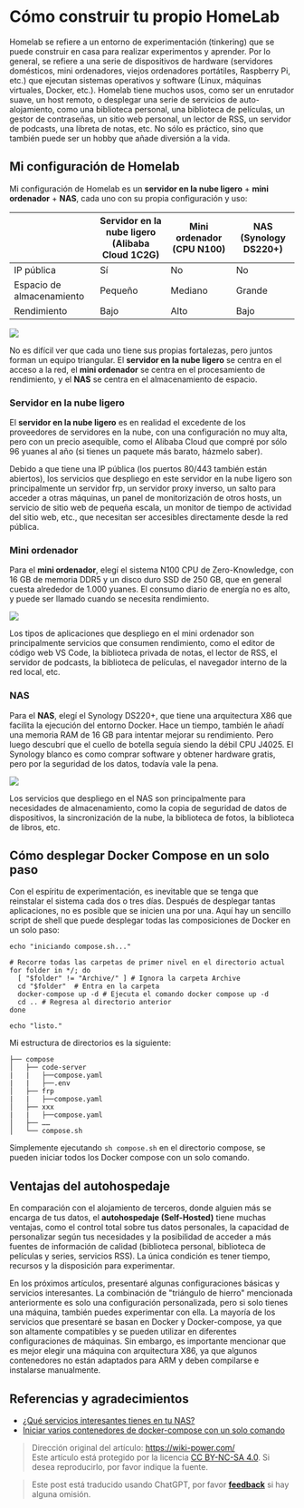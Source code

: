 # Cómo construir tu propio HomeLab

Homelab se refiere a un entorno de experimentación (tinkering) que se puede construir en casa para realizar experimentos y aprender. Por lo general, se refiere a una serie de dispositivos de hardware (servidores domésticos, mini ordenadores, viejos ordenadores portátiles, Raspberry Pi, etc.) que ejecutan sistemas operativos y software (Linux, máquinas virtuales, Docker, etc.). Homelab tiene muchos usos, como ser un enrutador suave, un host remoto, o desplegar una serie de servicios de auto-alojamiento, como una biblioteca personal, una biblioteca de películas, un gestor de contraseñas, un sitio web personal, un lector de RSS, un servidor de podcasts, una libreta de notas, etc. No sólo es práctico, sino que también puede ser un hobby que añade diversión a la vida.

## Mi configuración de Homelab

Mi configuración de Homelab es un **servidor en la nube ligero** + **mini ordenador** + **NAS**, cada uno con su propia configuración y uso:

|                           | Servidor en la nube ligero (Alibaba Cloud 1C2G) | Mini ordenador (CPU N100) | NAS (Synology DS220+) |
| ------------------------- | ----------------------------------------------- | ------------------------- | --------------------- |
| IP pública                | Sí                                              | No                        | No                    |
| Espacio de almacenamiento | Pequeño                                         | Mediano                   | Grande                |
| Rendimiento               | Bajo                                            | Alto                      | Bajo                  |

![](https://img.wiki-power.com/d/wiki-media/img/202304130031463.png)

No es difícil ver que cada uno tiene sus propias fortalezas, pero juntos forman un equipo triangular. El **servidor en la nube ligero** se centra en el acceso a la red, el **mini ordenador** se centra en el procesamiento de rendimiento, y el **NAS** se centra en el almacenamiento de espacio.

### Servidor en la nube ligero

El **servidor en la nube ligero** es en realidad el excedente de los proveedores de servidores en la nube, con una configuración no muy alta, pero con un precio asequible, como el Alibaba Cloud que compré por sólo 96 yuanes al año (si tienes un paquete más barato, házmelo saber).

Debido a que tiene una IP pública (los puertos 80/443 también están abiertos), los servicios que despliego en este servidor en la nube ligero son principalmente un servidor frp, un servidor proxy inverso, un salto para acceder a otras máquinas, un panel de monitorización de otros hosts, un servicio de sitio web de pequeña escala, un monitor de tiempo de actividad del sitio web, etc., que necesitan ser accesibles directamente desde la red pública.

### Mini ordenador

Para el **mini ordenador**, elegí el sistema N100 CPU de Zero-Knowledge, con 16 GB de memoria DDR5 y un disco duro SSD de 250 GB, que en general cuesta alrededor de 1.000 yuanes. El consumo diario de energía no es alto, y puede ser llamado cuando se necesita rendimiento.

![](https://img.wiki-power.com/d/wiki-media/img/202304130043744.png)

Los tipos de aplicaciones que despliego en el mini ordenador son principalmente servicios que consumen rendimiento, como el editor de código web VS Code, la biblioteca privada de notas, el lector de RSS, el servidor de podcasts, la biblioteca de películas, el navegador interno de la red local, etc.

### NAS

Para el **NAS**, elegí el Synology DS220+, que tiene una arquitectura X86 que facilita la ejecución del entorno Docker. Hace un tiempo, también le añadí una memoria RAM de 16 GB para intentar mejorar su rendimiento. Pero luego descubrí que el cuello de botella seguía siendo la débil CPU J4025. El Synology blanco es como comprar software y obtener hardware gratis, pero por la seguridad de los datos, todavía vale la pena.

![](https://img.wiki-power.com/d/wiki-media/img/202304130053483.png)

Los servicios que despliego en el NAS son principalmente para necesidades de almacenamiento, como la copia de seguridad de datos de dispositivos, la sincronización de la nube, la biblioteca de fotos, la biblioteca de libros, etc.

## Cómo desplegar Docker Compose en un solo paso

Con el espíritu de experimentación, es inevitable que se tenga que reinstalar el sistema cada dos o tres días. Después de desplegar tantas aplicaciones, no es posible que se inicien una por una. Aquí hay un sencillo script de shell que puede desplegar todas las composiciones de Docker en un solo paso:

```shell title="compose.sh"
echo "iniciando compose.sh..."

# Recorre todas las carpetas de primer nivel en el directorio actual
for folder in */; do
  [ "$folder" != "Archive/" ] # Ignora la carpeta Archive
  cd "$folder"  # Entra en la carpeta
  docker-compose up -d # Ejecuta el comando docker compose up -d
  cd .. # Regresa al directorio anterior
done

echo "listo."
```

Mi estructura de directorios es la siguiente:

```
├── compose
│   ├── code-server
|   |   ├──compose.yaml
|   |   ├──.env
│   ├── frp
|   |   ├──compose.yaml
│   ├── xxx
|   |   ├──compose.yaml
│   ├── ……
│   └── compose.sh
```

Simplemente ejecutando `sh compose.sh` en el directorio compose, se pueden iniciar todos los Docker compose con un solo comando.

## Ventajas del autohospedaje

En comparación con el alojamiento de terceros, donde alguien más se encarga de tus datos, el **autohospedaje (Self-Hosted)** tiene muchas ventajas, como el control total sobre tus datos personales, la capacidad de personalizar según tus necesidades y la posibilidad de acceder a más fuentes de información de calidad (biblioteca personal, biblioteca de películas y series, servicios RSS). La única condición es tener tiempo, recursos y la disposición para experimentar.

En los próximos artículos, presentaré algunas configuraciones básicas y servicios interesantes. La combinación de "triángulo de hierro" mencionada anteriormente es solo una configuración personalizada, pero si solo tienes una máquina, también puedes experimentar con ella. La mayoría de los servicios que presentaré se basan en Docker y Docker-compose, ya que son altamente compatibles y se pueden utilizar en diferentes configuraciones de máquinas. Sin embargo, es importante mencionar que es mejor elegir una máquina con arquitectura X86, ya que algunos contenedores no están adaptados para ARM y deben compilarse e instalarse manualmente.

## Referencias y agradecimientos

- [¿Qué servicios interesantes tienes en tu NAS?](https://www.v2ex.com/t/901954)
- [Iniciar varios contenedores de docker-compose con un solo comando](https://juejin.cn/post/7082842557482270734)

> Dirección original del artículo: <https://wiki-power.com/>  
> Este artículo está protegido por la licencia [CC BY-NC-SA 4.0](https://creativecommons.org/licenses/by/4.0/deed.zh). Si desea reproducirlo, por favor indique la fuente.

> Este post está traducido usando ChatGPT, por favor [**feedback**](https://github.com/linyuxuanlin/Wiki_MkDocs/issues/new) si hay alguna omisión.
